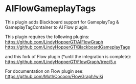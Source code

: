 # AIFlowGameplayTags
This plugin adds Blackboard support for GameplayTag & GameplayTagContainer to AI Flow plugin.

This plugin requires the following plugins:
https://github.com/LindyHopperGT/AIFlowGraph
https://github.com/LindyHopperGT/BlackboardGameplayTags

and this fork of Flow plugin (*until the integration is complete):
https://github.com/LindyHopperGT/FlowGraph/tree/5.x

For documentation on Flow plugin see:
https://github.com/MothCocoon/FlowGraph/wiki